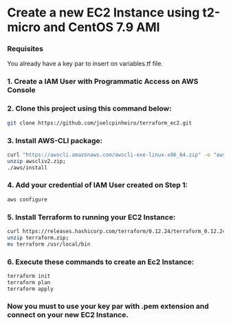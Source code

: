 # Create a new EC2 Instance using t2-micro and CentOS 7.9 AMI

### Requisites

You already have a key par to insert on variables.tf file. 

### 1. Create a IAM User with Programmatic Access on AWS Console

### 2. Clone this project using this command below:

```sh
git clone https://github.com/joelcpinheiro/terraform_ec2.git
```

### 3. Install AWS-CLI package:
```sh
curl "https://awscli.amazonaws.com/awscli-exe-linux-x86_64.zip" -o "awscliv2.zip";
unzip awscliv2.zip;
./aws/install
```
### 4. Add your credential of IAM User created on Step 1:

```sh
aws configure
```

### 5. Install Terraform to running your EC2 Instance:
```sh
curl https://releases.hashicorp.com/terraform/0.12.24/terraform_0.12.24_linux_amd64.zip -o terraform.zip;
unzip terraform.zip;
mv terraform /usr/local/bin
```

### 6. Execute these commands to create an Ec2 Instance:

```sh
terraform init
terraform plan
terraform apply
```

### Now you must to use your key par with .pem extension and connect on your new EC2 Instance.